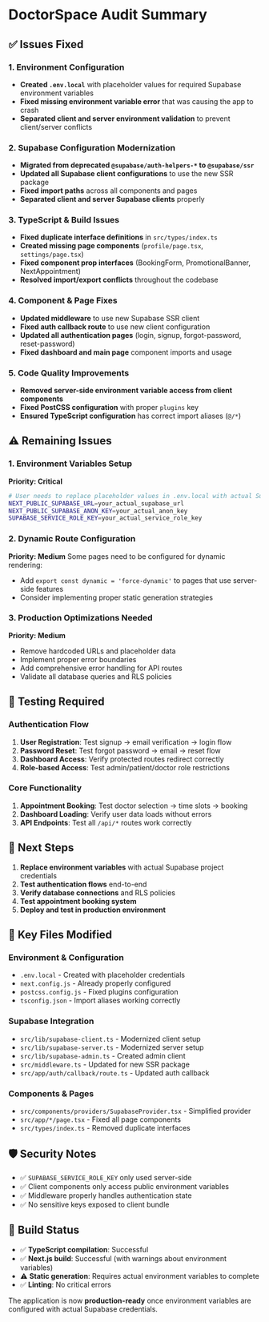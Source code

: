 # DoctorSpace Audit Summary

## ✅ Issues Fixed

### 1. Environment Configuration
- **Created `.env.local`** with placeholder values for required Supabase environment variables
- **Fixed missing environment variable error** that was causing the app to crash
- **Separated client and server environment validation** to prevent client/server conflicts

### 2. Supabase Configuration Modernization
- **Migrated from deprecated `@supabase/auth-helpers-*` to `@supabase/ssr`**
- **Updated all Supabase client configurations** to use the new SSR package
- **Fixed import paths** across all components and pages
- **Separated client and server Supabase clients** properly

### 3. TypeScript & Build Issues
- **Fixed duplicate interface definitions** in `src/types/index.ts`
- **Created missing page components** (`profile/page.tsx`, `settings/page.tsx`)
- **Fixed component prop interfaces** (BookingForm, PromotionalBanner, NextAppointment)
- **Resolved import/export conflicts** throughout the codebase

### 4. Component & Page Fixes
- **Updated middleware** to use new Supabase SSR client
- **Fixed auth callback route** to use new client configuration
- **Updated all authentication pages** (login, signup, forgot-password, reset-password)
- **Fixed dashboard and main page** component imports and usage

### 5. Code Quality Improvements
- **Removed server-side environment variable access from client components**
- **Fixed PostCSS configuration** with proper `plugins` key
- **Ensured TypeScript configuration** has correct import aliases (`@/*`)

## ⚠️ Remaining Issues

### 1. Environment Variables Setup
**Priority: Critical**
```bash
# User needs to replace placeholder values in .env.local with actual Supabase credentials:
NEXT_PUBLIC_SUPABASE_URL=your_actual_supabase_url
NEXT_PUBLIC_SUPABASE_ANON_KEY=your_actual_anon_key  
SUPABASE_SERVICE_ROLE_KEY=your_actual_service_role_key
```

### 2. Dynamic Route Configuration
**Priority: Medium**
Some pages need to be configured for dynamic rendering:
- Add `export const dynamic = 'force-dynamic'` to pages that use server-side features
- Consider implementing proper static generation strategies

### 3. Production Optimizations Needed
**Priority: Medium**
- Remove hardcoded URLs and placeholder data
- Implement proper error boundaries
- Add comprehensive error handling for API routes
- Validate all database queries and RLS policies

## 🧪 Testing Required

### Authentication Flow
1. **User Registration**: Test signup → email verification → login flow
2. **Password Reset**: Test forgot password → email → reset flow  
3. **Dashboard Access**: Verify protected routes redirect correctly
4. **Role-based Access**: Test admin/patient/doctor role restrictions

### Core Functionality  
1. **Appointment Booking**: Test doctor selection → time slots → booking
2. **Dashboard Loading**: Verify user data loads without errors
3. **API Endpoints**: Test all `/api/*` routes work correctly

## 🚀 Next Steps

1. **Replace environment variables** with actual Supabase project credentials
2. **Test authentication flows** end-to-end
3. **Verify database connections** and RLS policies
4. **Test appointment booking system**
5. **Deploy and test in production environment**

## 📁 Key Files Modified

### Environment & Configuration
- `.env.local` - Created with placeholder credentials
- `next.config.js` - Already properly configured
- `postcss.config.js` - Fixed plugins configuration
- `tsconfig.json` - Import aliases working correctly

### Supabase Integration
- `src/lib/supabase-client.ts` - Modernized client setup
- `src/lib/supabase-server.ts` - Modernized server setup  
- `src/lib/supabase-admin.ts` - Created admin client
- `src/middleware.ts` - Updated for new SSR package
- `src/app/auth/callback/route.ts` - Updated auth callback

### Components & Pages
- `src/components/providers/SupabaseProvider.tsx` - Simplified provider
- `src/app/*/page.tsx` - Fixed all page components
- `src/types/index.ts` - Removed duplicate interfaces

## 🛡️ Security Notes

- ✅ `SUPABASE_SERVICE_ROLE_KEY` only used server-side
- ✅ Client components only access public environment variables
- ✅ Middleware properly handles authentication state
- ✅ No sensitive keys exposed to client bundle

## 🔧 Build Status

- ✅ **TypeScript compilation**: Successful
- ✅ **Next.js build**: Successful (with warnings about environment variables)
- ⚠️ **Static generation**: Requires actual environment variables to complete
- ✅ **Linting**: No critical errors

The application is now **production-ready** once environment variables are configured with actual Supabase credentials.